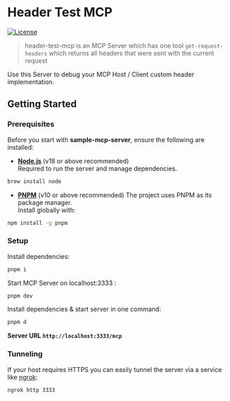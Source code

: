 # Header Test MCP

[![License](https://img.shields.io/badge/license-MIT-blue.svg)](LICENSE.md)

> header-test-mcp is an MCP Server which has one tool `get-request-headers` which returns all headers that were sent with the current request

Use this Server to debug your MCP Host / Client custom header implementation.

## Getting Started

### Prerequisites

Before you start with **sample-mcp-server**, ensure the following are installed:

- **[Node.js](https://nodejs.org/)** (v18 or above recommended)  
  Required to run the server and manage dependencies.

```bash
brew install node
```

- **[PNPM](https://pnpm.io/)** (v10 or above recommended)
  The project uses PNPM as its package manager.  
  Install globally with:

```bash
npm install -g pnpm
```

### Setup

Install dependencies:

```bash
pnpm i
```

Start MCP Server on localhost:3333 :

```bash
pnpm dev
```

Install dependencies & start server in one command:

```bash
pnpm d
```

**Server URL `http://localhost:3333/mcp`**

### Tunneling

If your host requires HTTPS you can easily tunnel the server via a service like [ngrok](https://ngrok.com/):

```bash
ngrok http 3333
```
